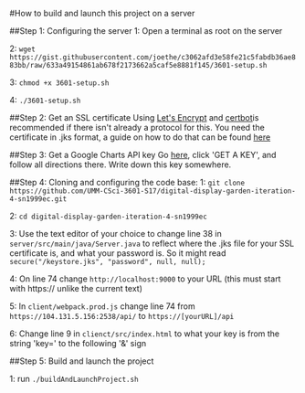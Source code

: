 #How to build and launch this project on a server

##Step 1: Configuring the server
1: Open a terminal as root on the server

2: `wget https://gist.githubusercontent.com/joethe/c3062afd3e58fe21c5fabdb36ae883bb/raw/633a49154861ab678f2173662a5caf5e8881f145/3601-setup.sh`

3: `chmod +x 3601-setup.sh`

4: `./3601-setup.sh`

##Step 2: Get an SSL certificate
Using [Let's Encrypt](https://letsencrypt.org/) and [certbot](https://certbot.eff.org/)is recommended if there isn't 
already a protocol for this. You need the certificate in .jks format, a guide on how to do that can be found [here](https://community.thingworx.com/thread/39949)

##Step 3: Get a Google Charts API key
Go [here](https://developers.google.com/maps/documentation/javascript/get-api-key), click 'GET A KEY', and follow all
directions there. Write down this key somewhere.

##Step 4: Cloning and configuring the code base:
1: `git clone https://github.com/UMM-CSci-3601-S17/digital-display-garden-iteration-4-sn1999ec.git`

2: `cd digital-display-garden-iteration-4-sn1999ec`

3: Use the text editor of your choice to change line 38 in `server/src/main/java/Server.java` to reflect where the .jks
file for your SSL certificate is, and what your password is. So it might read 
`secure("/keystore.jks", "password", null, null);` 

4: On line 74 change `http://localhost:9000` to your URL (this must start with https:// unlike the current text)

5: In `client/webpack.prod.js` change line 74 from `https://104.131.5.156:2538/api/` to `https://[yourURL]/api`

6: Change line 9 in `clienct/src/index.html` to what your key is from the string 'key=' to the following '&' sign

##Step 5: Build and launch the project

1: run `./buildAndLaunchProject.sh`